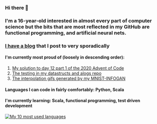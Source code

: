 ### Hi there 👋
### I'm a 16-year-old interested in almost every part of computer science but the bits that are most reflected in my GitHub are functional programming, and artificial neural nets.
### [I have a blog](https://qwertpi.medium.com/index-7374f83d1011) that I post to very sporadically

#### I'm currently most proud of (loosely in descending order):
1. [My solution to day 12 part 1 of the 2020 Advent of Code](https://github.com/qwertpi/advent-of-code-2020/blob/master/12/a.scala)
2. [The testing in my datastructs and alogs repo](https://github.com/qwertpi/datastructs-and-algorithms)
3. [The interpolation gifs generated by my MNIST-INFOGAN](https://github.com/qwertpi/mnist-infogan/blob/master/interpolated.gif)


#### Languages I can code in fairly comfortably: Python, Scala
#### I'm currently learning: Scala, functional programming, test driven development

[![My 10 most used languages](https://github-readme-stats.vercel.app/api/top-langs/?username=qwertpi&hide=shell,go,dart,crystal&layout=compact&langs_count=10)](https://github.com/anuraghazra/github-readme-stats)
